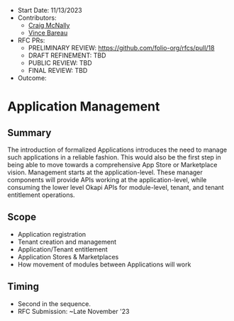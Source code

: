 * Start Date: 11/13/2023
* Contributors:
  * [Craig McNally](cmcnally@ebsco.com)
  * [Vince Bareau](vbareau@ebsco.com)
* RFC PRs:
  * PRELIMINARY REVIEW: https://github.com/folio-org/rfcs/pull/18
  * DRAFT REFINEMENT: TBD
  * PUBLIC REVIEW: TBD
  * FINAL REVIEW: TBD
* Outcome: 

# Application Management

## Summary
The introduction of formalized Applications introduces the need to manage such applications in a reliable fashion.  This would also be the first step in being able to move towards a comprehensive App Store or Marketplace vision. Management starts at the application-level.  These manager components will provide APIs working at the application-level, while consuming the lower level Okapi APIs for module-level, tenant, and tenant entitlement operations.

## Scope
* Application registration
* Tenant creation and management
* Application/Tenant entitlement
* Application Stores & Marketplaces
* How movement of modules between Applications will work

## Timing
* Second in the sequence.
* RFC Submission: ~Late November '23
